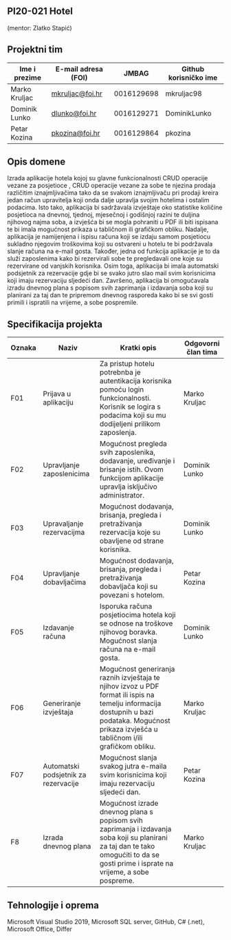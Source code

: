 ## PI20-021 Hotel 
(mentor: Zlatko Stapić)

## Projektni tim

Ime i prezime | E-mail adresa (FOI) | JMBAG | Github korisničko ime
------------  | ------------------- | ----- | ---------------------
Marko Kruljac | mkruljac@foi.hr     | 0016129698 | mkruljac98
Dominik Lunko | dlunko@foi.hr       | 0016129271 | DominikLunko
Petar Kozina  | pkozina@foi.hr      | 0016129864 | pkozina

## Opis domene
Izrada aplikacije hotela kojoj su glavne funkcionalnosti CRUD operacije vezane za posjetioce , CRUD operacije vezane za sobe te njezina prodaja različitim iznajmljivačima tako da se svakom iznajmljivaču pri prodaji kreira jedan račun upravitelja koji onda dalje upravlja svojim hotelima i ostalim podacima. Isto tako, aplikacija bi sadržavala izvještaje oko statistike količine posjetioca na dnevnoj, tjednoj, mjesečnoj i godišnjoj razini te duljina njihovog najma soba, a izvješća bi se mogla pohraniti u PDF ili biti ispisana te bi imala mogućnost prikaza u tabličnom ili grafičkom obliku. Nadalje, aplikacija je namijenjena i ispisu računa koji se izdaju samom posjetiocu sukladno njegovim troškovima koji su ostvareni u hotelu te bi podržavala slanje računa na e-mail gosta. Također, jedna od funkcija aplikacije je to da služi zaposlenima kako bi rezervirali sobe te pregledavali one koje su rezervirane od vanjskih korisnika. Osim toga, aplikacija bi imala automatski podsjetnik za rezervacije gdje bi se svako jutro slao mail svim korisnicima koji imaju rezervaciju sljedeći dan. Završeno, aplikacija bi omogućavala izradu dnevnog plana s popisom svih zaprimanja i izdavanja soba koji su planirani za taj dan te pripremom dnevnog rasporeda kako bi se svi gosti primili i ispratili na vrijeme, a sobe pospremile. 
## Specifikacija projekta
Oznaka | Naziv | Kratki opis | Odgovorni član tima
------ | ----- | ----------- | -------------------
F01 | Prijava u aplikaciju | Za pristup hotelu potrebnba je autentikacija korisnika pomoću login funkcionalnosti. Korisnik se logira s podacima koji su mu dodijeljeni prilikom zaposlenja. | Marko Kruljac
F02 | Upravljanje zaposlenicima | Mogućnost pregleda svih zaposlenika, dodavanje, uređivanje i brisanje istih. Ovom funkcijom aplikacije upravlja isključivo administrator. | Dominik Lunko
F03 | Upravaljanje rezervacijma | Mogućnost dodavanja, brisanja, pregleda i pretraživanja rezervacija koje su obavljene od strane korisnika. | Dominik Lunko
F04 | Upravljanje dobavljačima | Mogućnost dodavanja, brisanja, pregleda i pretraživanja dobavljača koji su povezani s hotelom. | Petar Kozina
F05 | Izdavanje računa | Isporuka računa posjetiocima hotela koji se odnose na troškove njihovog boravka. Mogućnost slanja računa na e-mail gosta. | Dominik Lunko
F06 | Generiranje izvještaja | Mogućnost generiranja raznih izvještaja te njihov izvoz u PDF format ili ispis na temelju informacija dostupnih u bazi podataka. Mogućnost prikaza izvješća u tabličnom i/ili grafičkom obliku. | Marko Kruljac
F07 | Automatski podsjetnik za rezervacije | Mogućnost slanja svakog jutra e-maila svim korisnicima koji imaju rezervaciju sljedeći dan. | Petar Kozina
F8 | Izrada dnevnog plana | Mogućnost izrade dnevnog plana s popisom svih zaprimanja i izdavanja soba koji su planirani za taj dan te tako omogućiti to da se gosti prime i isprate na vrijeme, a sobe pospreme. | Marko Kruljac


## Tehnologije i oprema
Microsoft Visual Studio 2019, Microsoft SQL server, GitHub, C# (.net), Microsoft Office, Differ 
